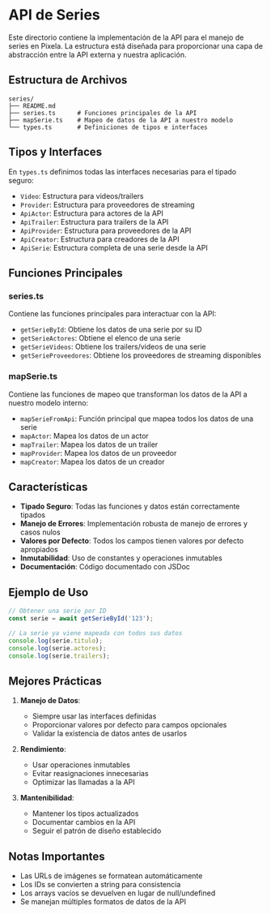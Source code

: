 # API de Series

Este directorio contiene la implementación de la API para el manejo de series en Pixela. La estructura está diseñada para proporcionar una capa de abstracción entre la API externa y nuestra aplicación.

## Estructura de Archivos

```
series/
├── README.md
├── series.ts      # Funciones principales de la API
├── mapSerie.ts    # Mapeo de datos de la API a nuestro modelo
└── types.ts       # Definiciones de tipos e interfaces
```

## Tipos y Interfaces

En `types.ts` definimos todas las interfaces necesarias para el tipado seguro:

- `Video`: Estructura para videos/trailers
- `Provider`: Estructura para proveedores de streaming
- `ApiActor`: Estructura para actores de la API
- `ApiTrailer`: Estructura para trailers de la API
- `ApiProvider`: Estructura para proveedores de la API
- `ApiCreator`: Estructura para creadores de la API
- `ApiSerie`: Estructura completa de una serie desde la API

## Funciones Principales

### series.ts

Contiene las funciones principales para interactuar con la API:

- `getSerieById`: Obtiene los datos de una serie por su ID
- `getSerieActores`: Obtiene el elenco de una serie
- `getSerieVideos`: Obtiene los trailers/videos de una serie
- `getSerieProveedores`: Obtiene los proveedores de streaming disponibles

### mapSerie.ts

Contiene las funciones de mapeo que transforman los datos de la API a nuestro modelo interno:

- `mapSerieFromApi`: Función principal que mapea todos los datos de una serie
- `mapActor`: Mapea los datos de un actor
- `mapTrailer`: Mapea los datos de un trailer
- `mapProvider`: Mapea los datos de un proveedor
- `mapCreator`: Mapea los datos de un creador

## Características

- **Tipado Seguro**: Todas las funciones y datos están correctamente tipados
- **Manejo de Errores**: Implementación robusta de manejo de errores y casos nulos
- **Valores por Defecto**: Todos los campos tienen valores por defecto apropiados
- **Inmutabilidad**: Uso de constantes y operaciones inmutables
- **Documentación**: Código documentado con JSDoc

## Ejemplo de Uso

```typescript
// Obtener una serie por ID
const serie = await getSerieById('123');

// La serie ya viene mapeada con todos sus datos
console.log(serie.titulo);
console.log(serie.actores);
console.log(serie.trailers);
```

## Mejores Prácticas

1. **Manejo de Datos**:
   - Siempre usar las interfaces definidas
   - Proporcionar valores por defecto para campos opcionales
   - Validar la existencia de datos antes de usarlos

2. **Rendimiento**:
   - Usar operaciones inmutables
   - Evitar reasignaciones innecesarias
   - Optimizar las llamadas a la API

3. **Mantenibilidad**:
   - Mantener los tipos actualizados
   - Documentar cambios en la API
   - Seguir el patrón de diseño establecido

## Notas Importantes

- Las URLs de imágenes se formatean automáticamente
- Los IDs se convierten a string para consistencia
- Los arrays vacíos se devuelven en lugar de null/undefined
- Se manejan múltiples formatos de datos de la API 